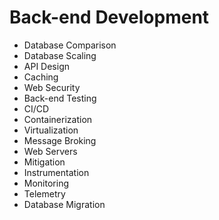 # Back-end Development

- Database Comparison
- Database Scaling
- API Design
- Caching
- Web Security
- Back-end Testing
- CI/CD
- Containerization
- Virtualization
- Message Broking
- Web Servers
- Mitigation
- Instrumentation
- Monitoring
- Telemetry
- Database Migration
